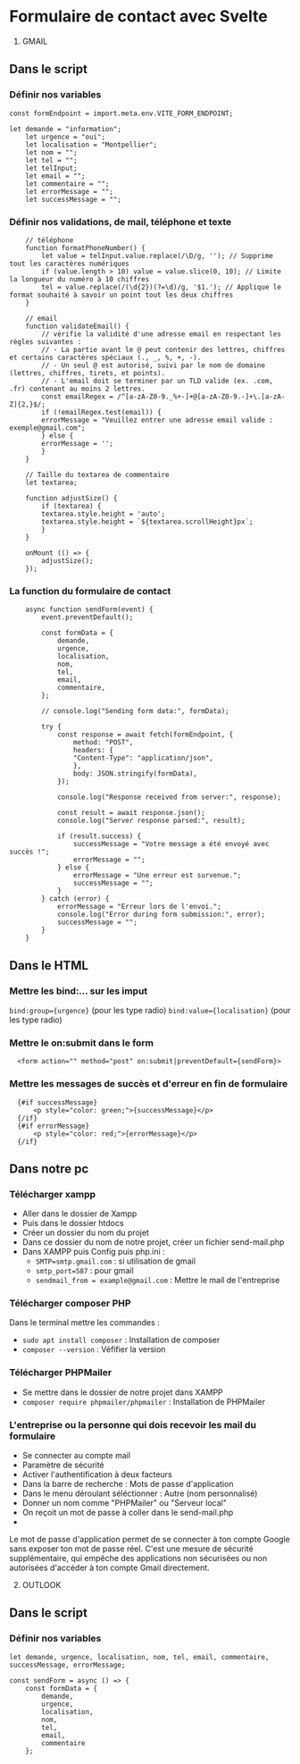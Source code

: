 # Formulaire  de contact avec Svelte

 1. GMAIL
    
## Dans le script 

### Définir nos variables

```svelte
const formEndpoint = import.meta.env.VITE_FORM_ENDPOINT;

let demande = "information";
    let urgence = "oui";
    let localisation = "Montpellier";
    let nom = "";
    let tel = "";
    let telInput;
    let email = "";
    let commentaire = "";
    let errorMessage = "";
    let successMessage = "";
```

### Définir nos validations, de mail, téléphone et texte

```svelte
    // téléphone
    function formatPhoneNumber() {
        let value = telInput.value.replace(/\D/g, ''); // Supprime tout les caractères numériques
        if (value.length > 10) value = value.slice(0, 10); // Limite la longueur du numéro à 10 chiffres
        tel = value.replace(/(\d{2})(?=\d)/g, '$1.'); // Applique le format souhaité à savoir un point tout les deux chiffres
    }

    // email
    function validateEmail() {
        // vérifie la validité d'une adresse email en respectant les règles suivantes :
        // - La partie avant le @ peut contenir des lettres, chiffres et certains caractères spéciaux (., _, %, +, -).
        // - Un seul @ est autorisé, suivi par le nom de domaine (lettres, chiffres, tirets, et points).
        // - L'email doit se terminer par un TLD valide (ex. .com, .fr) contenant au moins 2 lettres.
        const emailRegex = /^[a-zA-Z0-9._%+-]+@[a-zA-Z0-9.-]+\.[a-zA-Z]{2,}$/;
        if (!emailRegex.test(email)) {
        errorMessage = "Veuillez entrer une adresse email valide : exemple@gmail.com";
        } else {
        errorMessage = '';
        }
    }

    // Taille du textarea de commentaire
    let textarea;

    function adjustSize() {
        if (textarea) {
        textarea.style.height = 'auto';
        textarea.style.height = `${textarea.scrollHeight}px`;
        }
    }

    onMount (() => {
        adjustSize();
    });
```

### La function du formulaire de contact

```svelte
    async function sendForm(event) {
        event.preventDefault();

        const formData = {
            demande,
            urgence,
            localisation,
            nom,
            tel,
            email,
            commentaire,
        };

        // console.log("Sending form data:", formData);
        
        try {
            const response = await fetch(formEndpoint, {
                method: "POST",
                headers: {
                "Content-Type": "application/json",
                },
                body: JSON.stringify(formData),
            });

            console.log("Response received from server:", response);

            const result = await response.json();
            console.log("Server response parsed:", result);

            if (result.success) {
                successMessage = "Votre message a été envoyé avec succès !";
                errorMessage = "";
            } else {
                errorMessage = "Une erreur est survenue.";
                successMessage = "";
            }
        } catch (error) {
            errorMessage = "Erreur lors de l'envoi.";
            console.log("Error during form submission:", error);
            successMessage = "";
        }
    }
```

## Dans le HTML 

### Mettre les bind:... sur les imput

```bind:group={urgence}``` (pour les type radio)
```bind:value={localisation}``` (pour les type radio)

### Mettre le on:submit dans le form

``` Svelte
  <form action="" method="post" on:submit|preventDefault={sendForm}>
```

### Mettre les messages  de succès et d'erreur en fin de formulaire

``` Svelte
  {#if successMessage}
      <p style="color: green;">{successMessage}</p>
  {/if}
  {#if errorMessage}
      <p style="color: red;">{errorMessage}</p>
  {/if}
```

## Dans notre pc

### Télécharger xampp

- Aller dans le dossier de Xampp
- Puis dans le dossier htdocs
- Créer un dossier du nom du projet
- Dans ce dossier du nom de notre projet, créer un fichier send-mail.php
- Dans XAMPP puis Config  puis php.ini  :
  -  ```SMTP=smtp.gmail.com``` : si utilisation de gmail
  -  ```smtp_port=587``` : pour gmail
  -  ```sendmail_from = example@gmail.com``` : Mettre le mail de l'entreprise

### Télécharger composer PHP

Dans le terminal mettre les commandes :
-   ```sudo apt install composer``` : Installation de composer
-   ```composer --version``` : Véfifier la version

### Télécharger PHPMailer

- Se mettre dans le dossier de notre projet dans XAMPP
- ```composer require phpmailer/phpmailer``` : Installation de PHPMailer

### L'entreprise ou la personne qui dois recevoir les mail du formulaire

- Se connecter au compte mail
- Paramètre de  sécurité
- Activer l'authentification à deux facteurs
- Dans la barre de recherche : Mots de passe d'application
- Dans le menu déroulant séléctionner : Autre (nom personnalisé)
- Donner un nom comme "PHPMailer" ou "Serveur local"
- On reçoit un mot de passe à coller dans le send-mail.php
- 
Le mot de passe d'application permet de se connecter à ton compte Google sans exposer ton mot de passe réel. C'est une mesure de sécurité supplémentaire, qui empêche des applications non sécurisées ou non autorisées d'accéder à ton compte Gmail directement.

2. OUTLOOK

## Dans le script 

### Définir nos variables

```svelte
let demande, urgence, localisation, nom, tel, email, commentaire, successMessage, errorMessage;

const sendForm = async () => {
    const formData = {
        demande,
        urgence,
        localisation,
        nom,
        tel,
        email,
        commentaire
    };
```
